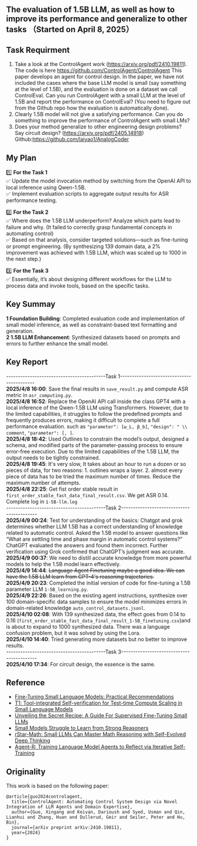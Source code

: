 ## The evaluation of 1.5B LLM, as well as how to improve its performance and generalize to other tasks （Started on April 8, 2025）

## Task Requirment
1. Take a look at the ControlAgent work (https://arxiv.org/pdf/2410.19811). The code is here https://github.com/ControlAgent/ControlAgent
This paper develops an agent for control design. In the paper, we have not included the cases where the base LLM model is small (say something at the level of 1.5B), and the evaluation is done on a dataset we call ControlEval. Can you run ControlAgent with a small LLM at the level of 1.5B and report the performance on ControlEval? (You need to figure out from the Github repo how the evaluation is automatically done).
2. Clearly 1.5B model will not give a satisfying performance. Can you do something to improve the performance of ControlAgent with small LMs?
3. Does your method generalize to other engineering design problems? Say circuit design? (https://arxiv.org/pdf/2405.14918) Github:https://github.com/laiyao1/AnalogCoder

## My Plan
1️⃣ **For the Task 1**\
✅ Update the model invocation method by switching from the OpenAI API to local inference using Qwen-1.5B. \
✅ Implement evaluation scripts to aggregate output results for ASR performance testing.

2️⃣ **For the Task 2** \
✅ Where does the 1.5B LLM underperform? Analyze which parts lead to failure and why.  (It failed to correctly grasp fundamental concepts in automating control) \
✅ Based on that analysis, consider targeted solutions—such as fine-tuning or prompt engineering. (By synthesizing 139 domain data, a 2% improvement was achieved with 1.5B LLM, which was scaled up to 1000 in the next step.)

3️⃣ **For the Task 3** \
✅ Essentially, it’s about designing different workflows for the LLM to process data and invoke tools, based on the specific tasks.

## Key Summay
**1 Foundation Building**: Completed evaluation code and implementation of small model inference, as well as constraint-based text formatting and generation. \
**2 1.5B LLM Enhancement**: Synthesized datasets based on prompts and errors to further enhance the small model.


## Key Report 
------------------------------------------Task 1------------------------------------------ \
**2025/4/8 16:00**: Save the final results in `save_result.py` and compute ASR metric in `asr_computing.py`. \
**2025/4/8 16:52**: Replace the OpenAI API call inside the class GPT4 with a local inference of the Qwen-1.5B LLM using Transformers. However, due to the limited capabilities, it struggles to follow the predefined prompts and frequently produces errors, making it difficult to complete a full performance evaluation. such as `"parameter": [ω_L, β_b]`, `"design": " \\ comment`, `"parameter": [, ]`. \
**2025/4/8 18:42**: Used Outlines to constrain the model’s output, designed a schema, and modified parts of the parameter-passing process to ensure error-free execution. Due to the limited capabilities of the 1.5B LLM, the output needs to be tightly constrained. \
**2025/4/8 19:45**: It's very slow, It takes about an hour to run a dozen or so pieces of data, for two reasons: 1. outlines wraps a layer. 2. almost every piece of data has to be tried the maximum number of times. Reduce the maximum number of attempts. \
**2025/4/8 22:25**: Get fist order stable result in `first_order_stable_fast_data_final_result.csv`. We get ASR 0.14. Complete log in `1-5B-llm.log` \
------------------------------------------Task 2------------------------------------------ \
**2025/4/9 00:24**: Test for understanding of the basics: Chatgpt and grok determines whether LLM 1.5B has a correct understanding of knowledge related to automatic control. Asked the 1.5B model to answer questions like “What are settling time and phase margin in automatic control systems?”
ChatGPT evaluated the answers and found them incorrect. Further verification using Grok confirmed that ChatGPT’s judgment was accurate. \
**2025/4/9 00:37**: We need to distill accurate knowledge from more powerful models to help the 1.5B model learn effectively. \
**2025/4/9 14:44**: ~~Language Agent Finetuning maybe a good idea. We can have the 1.5B LLM learn from GPT-4's reasoning trajectories.~~ \
**2025/4/9 20:23**: Completed the initial version of code for fine-tuning a 1.5B parameter LLM `1-5B_learning.py`. \
**2025/4/9 22:26**: Based on the existing agent instructions, synthesize over 100 domain-specific data samples to ensure the model minimizes errors in domain-related knowledge `auto_control_datasets.jsonl`. \
**2025/4/10 02:08**: With 139 synthesized data, the effect goes from 0.14 to 0.16 (`first_order_stable_fast_data_final_result_1-5B_finetuning.csv`)and is about to expand to 1000 synthesized data. There was a language confusion problem, but it was solved by using the Lora. \
**2025/4/10 14:40**: Tried generating more datasets but no better to improve results. \
------------------------------------------Task 3------------------------------------------ \
**2025/4/10 17:34**: For circuit design, the essence is the same.

## Reference
* [Fine-Tuning Small Language Models: Practical Recommendations](https://medium.com/@liana.napalkova/fine-tuning-small-language-models-practical-recommendations-68f32b0535ca)
* [T1: Tool-integrated Self-verification for Test-time Compute Scaling in Small Language Models](https://arxiv.org/pdf/2504.04718)
* [Unveiling the Secret Recipe: A Guide For Supervised Fine-Tuning Small LLMs ](https://arxiv.org/abs/2412.13337)
* [Small Models Struggle to Learn from Strong Reasoners](https://arxiv.org/pdf/2502.12143)
* [rStar-Math: Small LLMs Can Master Math Reasoning with Self-Evolved Deep Thinking](https://arxiv.org/pdf/2501.04519)
* [Agent-R: Training Language Model Agents to Reflect via Iterative Self-Training](https://arxiv.org/abs/2501.11425)

## Originality

This work is based on the following paper:

```
@article{guo2024controlagent,
  title={ControlAgent: Automating Control System Design via Novel Integration of LLM Agents and Domain Expertise},
  author={Guo, Xingang and Keivan, Darioush and Syed, Usman and Qin, Lianhui and Zhang, Huan and Dullerud, Geir and Seiler, Peter and Hu, Bin},
  journal={arXiv preprint arXiv:2410.19811},
  year={2024}
}
```
